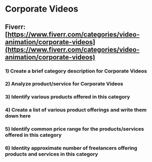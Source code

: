 # Corporate Videos
## Fiverr: [https://www.fiverr.com/categories/video-animation/corporate-videos](https://www.fiverr.com/categories/video-animation/corporate-videos)
### 1) Create a brief category description for Corporate Videos
### 2) Analyze product/service for Corporate Videos
### 3) Identify various products offered in this category
### 4) Create a list of various product offerings and write them down here
### 5) Identify common price range for the products/services offered in this category
### 6) Identity approximate number of freelancers offering products and services in this category
